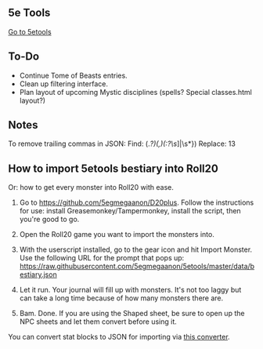 ## 5e Tools
[Go to 5etools](https://5egmegaanon.github.io/5etools/5etools.html)

## To-Do
- Continue Tome of Beasts entries.
- Clean up filtering interface.
- Plan layout of upcoming Mystic disciplines (spells? Special classes.html layout?)

## Notes
To remove trailing commas in JSON:
Find: (.*?)(,)(:?\s*]|\s*})
Replace: $1$3

## How to import 5etools bestiary into Roll20
Or: how to get every  monster into Roll20 with ease.

1. Go to https://github.com/5egmegaanon/D20plus. Follow the instructions for use: install Greasemonkey/Tampermonkey, install the script, then you're good to go.

2. Open the Roll20 game you want to import the monsters into.

3. With the userscript installed, go to the gear icon and hit Import Monster. Use the following URL for the prompt that pops up:
https://raw.githubusercontent.com/5egmegaanon/5etools/master/data/bestiary.json

4. Let it run. Your journal will fill up with monsters. It's not too laggy but can take a long time because of how many monsters there are.

5. Bam. Done. If you are using the Shaped sheet, be sure to open up the NPC sheets and let them convert before using it.

You can convert stat blocks to JSON for importing via [this converter](https://5egmegaanon.github.io/5etools/converter.html).
